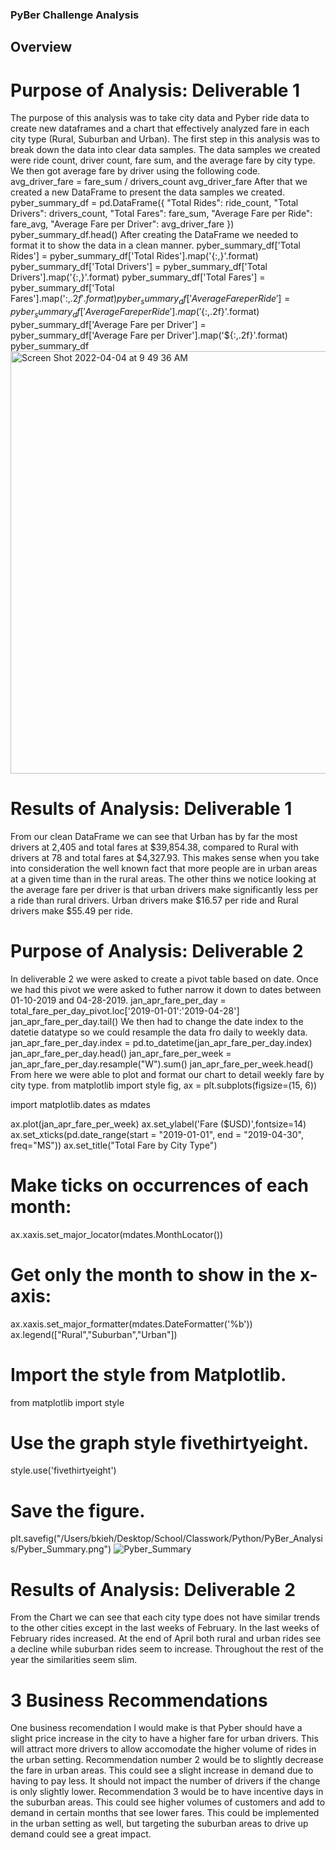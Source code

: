 ### PyBer Challenge Analysis
## Overview
# Purpose of Analysis: Deliverable 1
The purpose of this analysis was to take city data and Pyber ride data to create new dataframes and a chart that effectively analyzed fare in each city type (Rural, Suburban and Urban). The first step in this analysis was to break down the data into clear data samples. The data samples we created were ride count, driver count, fare sum, and the average fare by city type. We then got average fare by driver using the following code.
avg_driver_fare = fare_sum / drivers_count
avg_driver_fare
After that we created a new DataFrame to present the data samples we created.
pyber_summary_df = pd.DataFrame({
    "Total Rides": ride_count,
    "Total Drivers": drivers_count,
    "Total Fares": fare_sum,
    "Average Fare per Ride": fare_avg,
    "Average Fare per Driver": avg_driver_fare
})
pyber_summary_df.head()
After creating the DataFrame we needed to format it to show the data in a clean manner.
pyber_summary_df['Total Rides'] = pyber_summary_df['Total Rides'].map('{:,}'.format)
pyber_summary_df['Total Drivers'] = pyber_summary_df['Total Drivers'].map('{:,}'.format)
pyber_summary_df['Total Fares'] = pyber_summary_df['Total Fares'].map('${:,.2f}'.format)
pyber_summary_df['Average Fare per Ride'] = pyber_summary_df['Average Fare per Ride'].map('${:,.2f}'.format)
pyber_summary_df['Average Fare per Driver'] = pyber_summary_df['Average Fare per Driver'].map('${:,.2f}'.format)
pyber_summary_df
<img width="676" alt="Screen Shot 2022-04-04 at 9 49 36 AM" src="https://user-images.githubusercontent.com/99200831/161570371-2d4c20a2-a713-4f10-8e72-1e2b0250fbe8.png">
# Results of Analysis: Deliverable 1
From our clean DataFrame we can see that Urban has by far the most drivers at 2,405 and total fares at $39,854.38, compared to Rural with drivers at 78 and total fares at $4,327.93. This makes sense when you take into consideration the well known fact that more people are in urban areas at a given time than in the rural areas. The other thins we notice looking at the average fare per driver is that urban drivers make significantly less per a ride than rural drivers. Urban drivers make $16.57 per ride and Rural drivers make $55.49 per ride.
# Purpose of Analysis: Deliverable 2
In deliverable 2 we were asked to create a pivot table based on date. Once we had this pivot we were asked to futher narrow it down to dates between 01-10-2019 and 04-28-2019.
jan_apr_fare_per_day = total_fare_per_day_pivot.loc['2019-01-01':'2019-04-28']
jan_apr_fare_per_day.tail()
We then had to change the date index to the datetie datatype so we could resample the data fro daily to weekly data.
jan_apr_fare_per_day.index = pd.to_datetime(jan_apr_fare_per_day.index)
jan_apr_fare_per_day.head()
jan_apr_fare_per_week = jan_apr_fare_per_day.resample("W").sum()
jan_apr_fare_per_week.head()
From here we were able to plot and format our chart to detail weekly fare by city type.
from matplotlib import style
fig, ax = plt.subplots(figsize=(15, 6))

import matplotlib.dates as mdates

ax.plot(jan_apr_fare_per_week)
ax.set_ylabel('Fare ($USD)',fontsize=14)
ax.set_xticks(pd.date_range(start = "2019-01-01", end = "2019-04-30", freq="MS"))
ax.set_title("Total Fare by City Type")
# Make ticks on occurrences of each month:
ax.xaxis.set_major_locator(mdates.MonthLocator())
# Get only the month to show in the x-axis:
ax.xaxis.set_major_formatter(mdates.DateFormatter('%b'))
ax.legend(["Rural","Suburban","Urban"])
# Import the style from Matplotlib.
from matplotlib import style
# Use the graph style fivethirtyeight.
style.use('fivethirtyeight')
# Save the figure.
plt.savefig("/Users/bkieh/Desktop/School/Classwork/Python/PyBer_Analysis/Pyber_Summary.png")
![Pyber_Summary](https://user-images.githubusercontent.com/99200831/161572332-225bbab5-5f38-445f-96dd-40cfa3172e83.png)
# Results of Analysis: Deliverable 2
From the Chart we can see that each city type does not have similar trends to the other cities except in the last weeks of February. In the last weeks of February rides increased. At the end of April both rural and urban rides see a decline while suburban rides seem to increase. Throughout the rest of the year the similarities seem slim.
# 3 Business Recommendations
One business recomendation I would make is that Pyber should have a slight price increase in the city to have a higher fare for urban drivers. This will attract more drivers to allow accomodate the higher volume of rides in the urban setting. Recommendation number 2 would be to slightly decrease the fare in urban areas. This could see a slight increase in demand due to having to pay less. It should not impact the number of drivers if the change is only slightly lower. Recommendation 3 would be to have incentive days in the suburban areas. This could see higher volumes of customers and add to demand in certain months that see lower fares. This could be implemented in the urban setting as well, but targeting the suburban areas to drive up demand could see a great impact.
